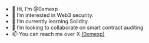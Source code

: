- 👋 Hi, I’m @0xmexp
- 👀 I’m interested in Web3 security.
- 🌱 I’m currently learning Solidity.
- 💞️ I’m looking to collaborate on smart contract auditing 
- 📫 You can reach me over X [(0xmexp)](https://x.com/0xmexp)


<!---
0xmexp/0xmexp is a ✨ special ✨ repository because its `README.md` (this file) appears on your GitHub profile.
You can click the Preview link to take a look at your changes.
--->
